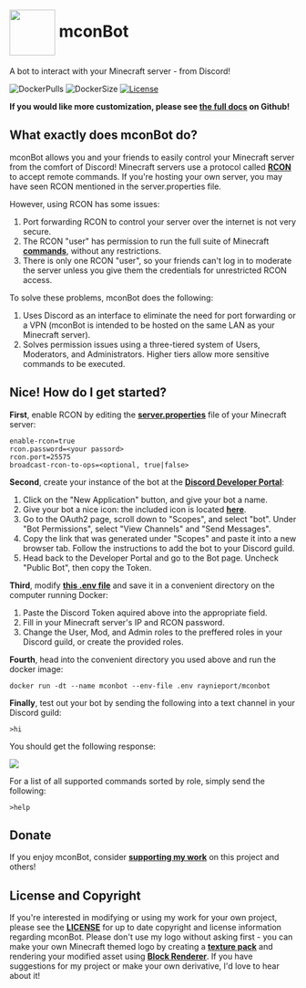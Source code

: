 
# <img src="https://raw.githubusercontent.com/RayNieport/mconBot/main/images/mcon.png" align="center" width="80"> mconBot

A bot to interact with your Minecraft server - from Discord! 

![DockerPulls](https://img.shields.io/docker/pulls/raynieport/mconbot?style=flat-square)
![DockerSize](https://img.shields.io/docker/image-size/raynieport/mconbot/arm64?style=flat-square)
[![License](https://img.shields.io/github/license/RayNieport/mconBot?style=flat-square)](https://github.com/RayNieport/mconBot/blob/main/LICENSE)

__If you would like more customization, please see [the full docs](https://github.com/RayNieport/mconBot) on Github!__

## What exactly does mconBot do?

mconBot allows you and your friends to easily control your Minecraft server from the comfort of Discord!
Minecraft servers use a protocol called __[RCON](https://wiki.vg/RCON)__ to accept remote commands. If you're hosting your own server, you may have seen RCON mentioned in the server.properties file.

However, using RCON has some issues:
1. Port forwarding RCON to control your server over the internet is not very secure.
2. The RCON "user" has permission to run the full suite of Minecraft __[commands](https://minecraft.fandom.com/wiki/Commands)__, without any restrictions.
3. There is only one RCON "user", so your friends can't log in to moderate the server unless you give them the credentials for unrestricted RCON access.

To solve these problems, mconBot does the following:
1. Uses Discord as an interface to eliminate the need for port forwarding or a VPN (mconBot is intended to be hosted on the same LAN as your Minecraft server). 
2. Solves permission issues using a three-tiered system of Users, Moderators, and Administrators. Higher tiers allow more sensitive commands to be executed.


## Nice! How do I get started?

__First__, enable RCON by editing the __[server.properties](https://minecraft.fandom.com/wiki/Server.properties)__ file of your Minecraft server:
```
enable-rcon=true
rcon.password=<your passord>
rcon.port=25575
broadcast-rcon-to-ops=<optional, true|false>
```
__Second__, create your instance of the bot at the __[Discord Developer Portal](https://discord.com/developers/applications)__:
1. Click on the "New Application" button, and give your bot a name.
2. Give your bot a nice icon: the included icon is located __[here](https://raw.githubusercontent.com/RayNieport/mconBot/main/images/mcon.png)__.
3. Go to the OAuth2 page, scroll down to "Scopes", and select "bot". Under "Bot Permissions", select "View Channels" and "Send Messages".
4. Copy the link that was generated under "Scopes" and paste it into a new browser tab. Follow the instructions to add the bot to your Discord guild.
5. Head back to the Developer Portal and go to the Bot page. Uncheck "Public Bot", then copy the Token.

__Third__, modify __[this .env file](https://github.com/RayNieport/mconBot/blob/main/src/.env)__ and save it in a convenient directory on the computer running Docker:
1. Paste the Discord Token aquired above into the appropriate field.
2. Fill in your Minecraft server's IP and RCON password.
3. Change the User, Mod, and Admin roles to the preffered roles in your Discord guild, or create the provided roles.

__Fourth__, head into the convenient directory you used above and run the docker image:
```
docker run -dt --name mconbot --env-file .env raynieport/mconbot
```
__Finally__, test out your bot by sending the following into a text channel in your Discord guild:
```
>hi
```
You should get the following response:

<img src="https://raw.githubusercontent.com/RayNieport/mconBot/main/images/hello.png">

For a list of all supported commands sorted by role, simply send the following:
```
>help
```

## Donate

If you enjoy mconBot, consider __[supporting my work](https://paypal.me/RayNieport)__ on this project and others! 

## License and Copyright

If you're interested in modifying or using my work for your own project, please see the __[LICENSE](https://github.com/RayNieport/mconBot/blob/main/LICENSE)__ for up to date copyright and license information regarding mconBot. Please don't use my logo without asking first - you can make your own Minecraft themed logo by creating a __[texture pack](https://minecraft.fandom.com/wiki/Tutorials/Creating_a_resource_pack)__ and rendering your modified asset using __[Block Renderer](https://www.curseforge.com/minecraft/mc-mods/block-renderer)__. If you have suggestions for my project or make your own derivative, I'd love to hear about it!
